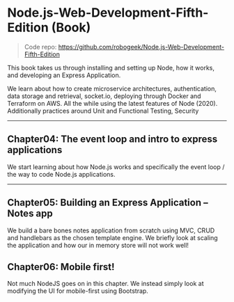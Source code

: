 # Node.js-Web-Development-Fifth-Edition (Book)

> Code repo: https://github.com/robogeek/Node.js-Web-Development-Fifth-Edition

This book takes us through installing and setting up Node, how it works, and developing an Express Application.

We learn about how to create microservice architectures, authentication, data storage and retrieval, socket.io, deploying through Docker and Terraform on AWS. All the while using the latest features of Node (2020). Additionally practices around Unit and Functional Testing, Security

---

## Chapter04: The event loop and intro to express applications

We start learning about how Node.js works and specifically the event loop / the way to code Node.js applications.

---

## Chapter05: Building an Express Application – Notes app

We build a bare bones notes application from scratch using MVC, CRUD and handlebars as the chosen template engine. We briefly look at scaling the application and how our in memory store will not work well!

## Chapter06: Mobile first!

Not much NodeJS goes on in this chapter. We instead simply look at modifying the UI for mobile-first using Bootstrap.

